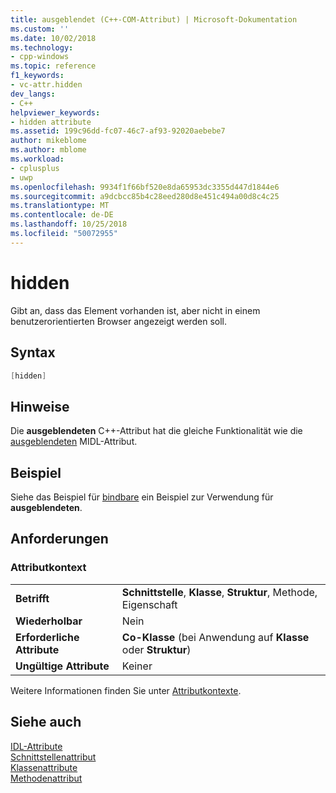 ```yaml
---
title: ausgeblendet (C++-COM-Attribut) | Microsoft-Dokumentation
ms.custom: ''
ms.date: 10/02/2018
ms.technology:
- cpp-windows
ms.topic: reference
f1_keywords:
- vc-attr.hidden
dev_langs:
- C++
helpviewer_keywords:
- hidden attribute
ms.assetid: 199c96dd-fc07-46c7-af93-92020aebebe7
author: mikeblome
ms.author: mblome
ms.workload:
- cplusplus
- uwp
ms.openlocfilehash: 9934f1f66bf520e8da65953dc3355d447d1844e6
ms.sourcegitcommit: a9dcbcc85b4c28eed280d8e451c494a00d8c4c25
ms.translationtype: MT
ms.contentlocale: de-DE
ms.lasthandoff: 10/25/2018
ms.locfileid: "50072955"
---
```

# <a name="hidden"></a>hidden

Gibt an, dass das Element vorhanden ist, aber nicht in einem benutzerorientierten Browser angezeigt werden soll.

## <a name="syntax"></a>Syntax

```cpp
[hidden]
```

## <a name="remarks"></a>Hinweise

Die **ausgeblendeten** C++-Attribut hat die gleiche Funktionalität wie die [ausgeblendeten](/windows/desktop/Midl/hidden) MIDL-Attribut.

## <a name="example"></a>Beispiel

Siehe das Beispiel für [bindbare](bindable.md) ein Beispiel zur Verwendung für **ausgeblendeten**.

## <a name="requirements"></a>Anforderungen

### <a name="attribute-context"></a>Attributkontext

|||
|-|-|
|**Betrifft**|**Schnittstelle**, **Klasse**, **Struktur**, Methode, Eigenschaft|
|**Wiederholbar**|Nein|
|**Erforderliche Attribute**|**Co-Klasse** (bei Anwendung auf **Klasse** oder **Struktur**)|
|**Ungültige Attribute**|Keiner|

Weitere Informationen finden Sie unter [Attributkontexte](cpp-attributes-com-net.md#contexts).

## <a name="see-also"></a>Siehe auch

[IDL-Attribute](idl-attributes.md)<br/>
[Schnittstellenattribut](interface-attributes.md)<br/>
[Klassenattribute](class-attributes.md)<br/>
[Methodenattribut](method-attributes.md)